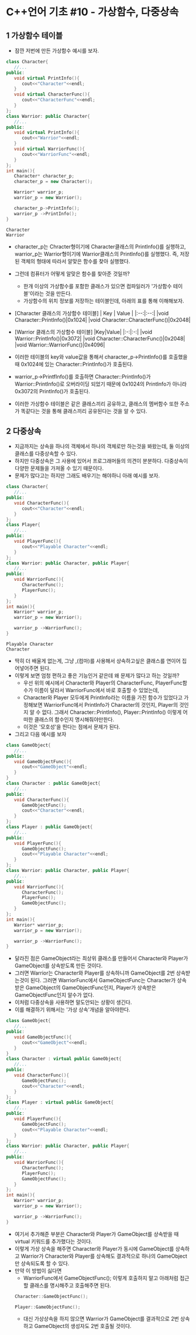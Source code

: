 # C++언어 기초 #10 - 가상함수, 다중상속
## 1 가상함수 테이블
- 잠깐 저번에 만든 가상함수 예시를 보자.
``` C++
class Character{
   //...
public:
   void virtual PrintInfo(){
      cout<<"Character"<<endl;
   }
   void virtual CharacterFunc(){
      cout<<"CharacterFunc"<<endl;
   }
};
class Warrior: public Character{
   //...
public:
   void virtual PrintInfo(){
      cout<<"Warrior"<<endl;
   }
   void virtual WarriorFunc(){
      cout<<"WarriorFunc"<<endl;
   }
};
int main(){
   Character* character_p;
   character_p = new Character();

   Warrior* warrior_p;
   warrior_p = new Warrior();

   character_p->PrintInfo();
   warrior_p ->PrintInfo();
}
```
```
Character
Warrior
```
- character_p는 Chracter형이기에 Character클래스의 PrintInfo()를 실행하고, warrior_p는 Warrior형이기에 Warrior클래스의 PrintInfo()를 실행했다. 즉, 저장된 객체의 형태에 따라서 알맞은 함수를 찾아 실행했다.
- 그런데 컴퓨터가 어떻게 알맞은 함수를 찾아준 것일까?
    - 한개 이상의 가상함수를 포함한 클래스가 있으면 컴파일러가 '가상함수 테이블'이라는 것을 만든다.
    - 가상함수의 위치 정보를 저장하는 테이블인데, 아래의 표를 통해 이해해보자.

- [Character 클래스의 가상함수 테이블]
    | Key | Value |
    |:--:|:--:|
    |void Character::PrintInfo()|0x1024|
    |void Character::CharacterFunc()|0x2048|
- [Warrior 클래스의 가상함수 테이블]
    |Key|Value|
    |:-:|:-:|
    |void Warrior::PrintInfo()|0x3072|
    |void Character::CharacterFunc()|0x2048|
    |void Warrior::WarriorFunc()|0x4096|
- 이러한 테이블의 key와 value값을 통해서 character_p->PrintInfo()를 호출했을 때 0x1024에 있는 Character::PrintInfo()가 호출된다.
- warrior_p->PrintfInfo()를 호출하면 Character::PrintInfo()가 Warrior::PrintInfo()로 오버라이딩 되었기 때문에 0x1024의 PrintInfo가 아니라 0x3072의 PrintInfo()가 호출된다.
- 이러한 가상함수 테이블은 같은 클래스끼리 공유하고, 클래스의 멤버함수 또한 주소가 똑같다는 것을 통해 클래스끼리 공유된다는 것을 알 수 있다.


## 2 다중상속
- 지금까지는 상속을 하나의 객체에서 하나의 객체로만 하는것을 봐왔는데, 둘 이상의 클래스를 다중상속할 수 있다.
- 하지만 다중상속은 그 사용에 있어서 프로그래머들의 의견이 분분하다. 다중상속이 다양한 문제들을 가져올 수 있기 때문이다.
- 문제가 많다고는 하지만 그래도 배우기는 해야하니 아래 예시를 보자.
``` C++
class Character{
   //...
public:
   void CharacterFunc(){
      cout<<"Character"<<endl;
   }
};
class Player{
   //...
public:
   void PlayerFunc(){
      cout<<"Playable Character"<<endl;
   }
};
class Warrior: public Character, public Player{
   //...
public:
   void WarriorFunc(){ 
      CharacterFunc();
      PlayerFunc();
   }
};
int main(){
   Warrior* warrior_p;
   warrior_p = new Warrior();

   warrior_p ->WarriorFunc();
}
```
```
Playable Character
Character
```
- 딱히 더 배울게 없는게, 그냥 ,(컴마)를 사용해서 상속하고싶은 클래스를 연이어 집어넣어주면 된다.
- 이렇게 보면 엄청 편하고 좋은 기능인거 같은데 왜 문제가 많다고 하는 것일까?
    - 우선 위의 예시에서 Character와 Player의 CharacterFunc, PlayerFunc함수가 이름이 달라서 WarriorFunc에서 바로 호출할 수 있었는데,
    - Character와 Player 모두에게 PrintInfo라는 이름을 가진 함수가 있었다고 가정해보면 WarriorFunc에서 PrintInfo가 Character의 것인지, Player의 것인지 알 수 없다. 그래서 Character::PrintInfo(), Player::PrintInfo() 이렇게 어떠한 클래스의 함수인지 명시해줘야만한다.
    - 이것은 '모호성'을 띈다는 점에서 문제가 된다.
- 그리고 다음 예시를 보자
``` C++
class GameObject{
   //...
public:
   void GameObjectFunc(){
      cout<<"GameObject"<<endl;
   }
}
class Character : public GameObject{
   //...
public:
   void CharacterFunc(){
      GameObjectFunc();
      cout<<"Character"<<endl;
   }
};
class Player : public GameObject{
   //...
public:
   void PlayerFunc(){
      GameObjectFunc();
      cout<<"Playable Character"<<endl;
   }
};
class Warrior: public Character, public Player{
   //...
public:
   void WarriorFunc(){ 
      CharacterFunc();
      PlayerFunc();
      GameObjectFunc();
   }
};
int main(){
   Warrior* warrior_p;
   warrior_p = new Warrior();

   warrior_p ->WarriorFunc();
}
```
- 달라진 점은 GameObject라는 최상위 클래스를 만들어서 Character와 Player가 GameObject를 상속받도록 만든 것이다.
- 그러면 Warrior는 Character와 Player를 상속하니까 GameObject를 2번 상속받는것이 된다. 그러면 WarriorFunc에서 GameObjectFunc는 Character가 상속받은 GameObject의 GameObjectFunc인지, Player가 상속받은 GameObjectFunc인지 알수가 없다.
- 이처럼 다중상속을 사용하면 말도안되는 상황이 생긴다.
- 이를 해결하기 위해서는 '가상 상속'개념을 알아야한다.
``` C++
class GameObject{
   //...
public:
   void GameObjectFunc(){
      cout<<"GameObject"<<endl;
   }
}
class Character : virtual public GameObject{
   //...
public:
   void CharacterFunc(){
      GameObjectFunc();
      cout<<"Character"<<endl;
   }
};
class Player : virtual public GameObject{
   //...
public:
   void PlayerFunc(){
      GameObjectFunc();
      cout<<"Playable Character"<<endl;
   }
};
class Warrior: public Character, public Player{
   //...
public:
   void WarriorFunc(){ 
      CharacterFunc();
      PlayerFunc();
      GameObjectFunc();
   }
};
int main(){
   Warrior* warrior_p;
   warrior_p = new Warrior();

   warrior_p ->WarriorFunc();
}
```
- 여기서 추가해준 부분은 Character와 Player가 GameObject를 상속받을 때 virtual 키워드를 추가했다는 것이다.
- 이렇게 가상 상속을 해주면 Character와 Player가 동시에 GameObject를 상속하고 Warrior가 Character와 Player를 상속해도 결과적으로 하나의 GameObject만 상속되도록 할 수 있다.
- 만약 이 방법이 싫다면
    - WarriorFunc에서 GameObjectFunc(); 이렇게 호출하지 말고 아래처럼 접근할 클래스를 명시해주고 호출해주면 된다.
    ``` C++
    Character::GameObjectFunc();

    Player::GameObjectFunc();
    ```
    - 대신 가상상속을 하지 않으면 Warrior가 GameObject를 결과적으로 2번 상속하고 GameObject의 생성자도 2번 호출될 것이다.